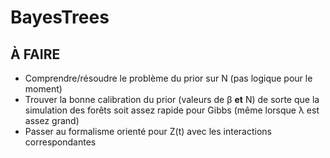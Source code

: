 # BayesTrees

## À FAIRE

- Comprendre/résoudre le problème du prior sur N (pas logique pour le moment)
- Trouver la bonne calibration du prior (valeurs de β **et** N) de sorte que la simulation des forêts soit assez rapide pour Gibbs (même lorsque λ est assez grand)
- Passer au formalisme orienté pour Z(t) avec les interactions correspondantes